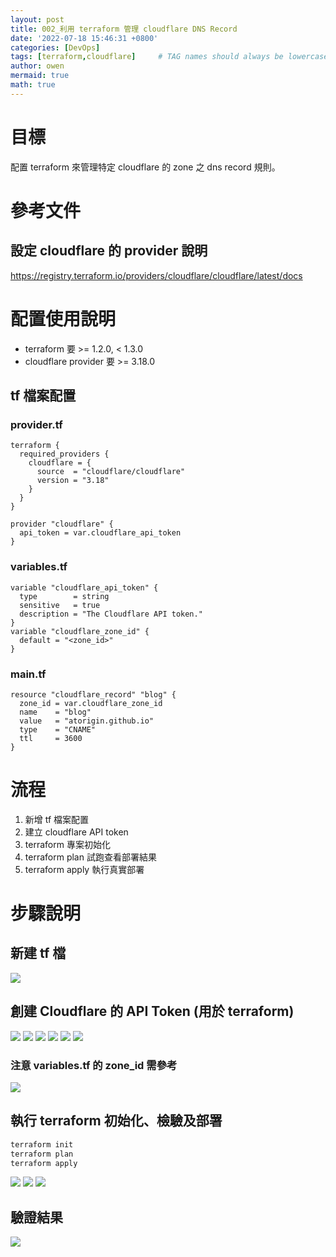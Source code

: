 ```yaml
---
layout: post
title: 002_利用 terraform 管理 cloudflare DNS Record
date: '2022-07-18 15:46:31 +0800'
categories: [DevOps]
tags: [terraform,cloudflare]     # TAG names should always be lowercase
author: owen
mermaid: true
math: true
---
```

# 目標
配置 terraform 來管理特定 cloudflare 的 zone 之 dns record 規則。

# 參考文件

## 設定 cloudflare 的 provider 說明
https://registry.terraform.io/providers/cloudflare/cloudflare/latest/docs

# 配置使用說明
- terraform 要 >= 1.2.0, < 1.3.0
- cloudflare provider 要 >= 3.18.0

## tf 檔案配置

### provider.tf
```hcl
terraform {
  required_providers {
    cloudflare = {
      source  = "cloudflare/cloudflare"
      version = "3.18"
    }
  }
}

provider "cloudflare" {
  api_token = var.cloudflare_api_token
}
```

### variables.tf
```hcl
variable "cloudflare_api_token" {
  type        = string
  sensitive   = true
  description = "The Cloudflare API token."
}
variable "cloudflare_zone_id" {
  default = "<zone_id>"
}
```

### main.tf
```hcl
resource "cloudflare_record" "blog" {
  zone_id = var.cloudflare_zone_id
  name    = "blog"
  value   = "atorigin.github.io"
  type    = "CNAME"
  ttl     = 3600
}
```

# 流程
1. 新增 tf 檔案配置
2. 建立 cloudflare API token
3. terraform 專案初始化
4. terraform plan 試跑查看部署結果
5. terraform apply 執行真實部署

# 步驟說明

## 新建 tf 檔
![](/commons/image/20220718/01-tf_file_setup.png)

## 創建 Cloudflare 的 API Token (用於 terraform)
![](/commons/image/20220718/02-cloudflare_create_token_1.png)
![](/commons/image/20220718/02-cloudflare_create_token_2.png)
![](/commons/image/20220718/02-cloudflare_create_token_3.png)
![](/commons/image/20220718/02-cloudflare_create_token_4.png)
![](/commons/image/20220718/02-cloudflare_create_token_5.png)
![](/commons/image/20220718/02-cloudflare_create_token_6.png)

### 注意 variables.tf 的 zone_id 需參考
![](/commons/image/20220718/02-cloudflare_create_zoneid_1.png)

## 執行 terraform 初始化、檢驗及部署
```bash
terraform init
terraform plan
terraform apply
```
![](/commons/image/20220718/03_terraform_command_1.png)
![](/commons/image/20220718/03_terraform_command_2.png)
![](/commons/image/20220718/03_terraform_command_3.png)

## 驗證結果
![](/commons/image/20220718/03_terraform_command_4.png)